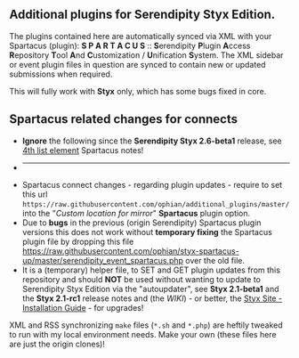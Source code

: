 ## Additional plugins for Serendipity Styx Edition.

The plugins contained here are automatically synced via XML with your Spartacus (plugin): __S P A R T A C U S__ :: **S**erendipity **P**lugin **A**ccess **R**epository **T**ool **A**nd **C**ustomization / **U**nification **S**ystem.
The XML sidebar or event plugin files in question are synced to contain new or updated submissions when required.

This will fully work with **Styx** only, which has some bugs fixed in core.

## Spartacus related changes for connects
* **Ignore** the following since the **Serendipity Styx 2.6-beta1** release, see [4th list element](https://ophian.github.io/2018/08/06/Styx-2.6-beta1-released/) Spartacus notes!
* - - -
* Spartacus connect changes - regarding plugin updates - require to set this url `https://raw.githubusercontent.com/ophian/additional_plugins/master/` into the "_Custom location for mirror_" **Spartacus** plugin option.
* Due to **bugs** in the previous (origin Serendipity) Spartacus plugin versions this does not work without **temporary fixing** the Spartacus plugin file by dropping this file https://raw.githubusercontent.com/ophian/styx-spartacus-up/master/serendipity_event_spartacus.php over the old file.
* It is a (temporary) helper file, to SET and GET plugin updates from this repository and should **NOT** be used without wanting to update to Serendipity Styx Edition via the "autoupdater", see **Styx 2.1-beta1** and the **Styx 2.1-rc1** release notes and (the _WIKI_) - or better, the [Styx Site - Installation Guide](https://ophian.github.io/hc/en/installation.html) - for upgrades!

XML and RSS synchronizing `make` files (`*.sh` and `*.php`) are heftily tweaked to run with my local environment needs. Make your own (these files here are just the origin clones)!
